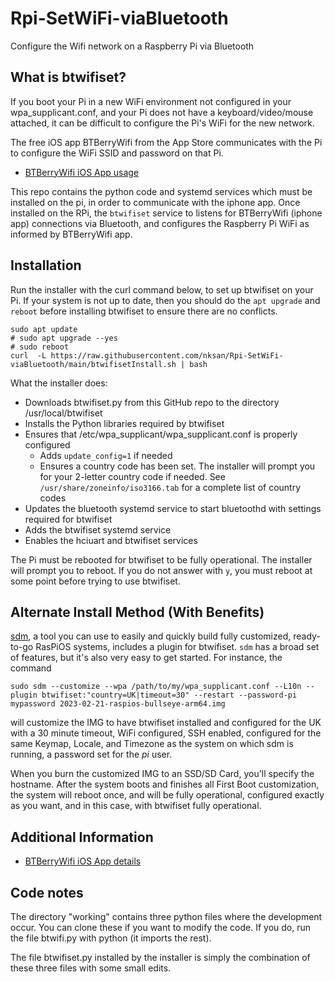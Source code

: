 # Rpi-SetWiFi-viaBluetooth

Configure the Wifi network on a Raspberry Pi via Bluetooth

## What is btwifiset?

If you boot your Pi in a new WiFi environment not configured in your wpa_supplicant.conf, and your Pi does not have a keyboard/video/mouse attached, it can be difficult to configure the Pi's WiFi for the new network.

The free iOS app BTBerryWifi from the App Store communicates with the Pi to configure the WiFi SSID and password on that Pi.  
* <a href="https://normfrenette.com/Set-wifi-via-bluetooth/iPhone-App-iPhone-app-usage">BTBerryWifi iOS App usage</a>

This repo contains the  python code and systemd services which must  be installed on the pi, in order to communicate with the iphone app.  Once installed on the RPi, the `btwifiset` service to listens for BTBerryWifi (iphone app) connections via Bluetooth, and configures the Raspberry Pi WiFi as informed by BTBerryWifi app.

## Installation

Run the installer with the curl command below, to set up btwifiset on your Pi. If your system is not up to date, then you should do the `apt upgrade` and `reboot` before installing btwifiset to ensure there are no conflicts.
```
sudo apt update
# sudo apt upgrade --yes
# sudo reboot
curl  -L https://raw.githubusercontent.com/nksan/Rpi-SetWiFi-viaBluetooth/main/btwifisetInstall.sh | bash
```
What the installer does:
* Downloads btwifiset.py from this GitHub repo to the directory /usr/local/btwifiset
* Installs the Python libraries required by btwifiset
* Ensures that /etc/wpa_supplicant/wpa_supplicant.conf is properly configured
    * Adds `update_config=1` if needed
    * Ensures a country code has been set. The installer will prompt you for your 2-letter country code if needed. See `/usr/share/zoneinfo/iso3166.tab` for a complete list of country codes
* Updates the bluetooth systemd service to start bluetoothd with settings required for btwifiset
* Adds the btwifiset systemd service
* Enables the hciuart and btwifiset services

The Pi must be rebooted for btwifiset to be fully operational. The installer will prompt you to reboot. If you do not answer with `y`, you must reboot at some point before trying to use btwifiset.

## Alternate Install Method (With Benefits)

<a href="https://github.com/gitbls/sdm">sdm</a>, a tool you can use to easily and quickly build fully customized, ready-to-go RasPiOS systems, includes a plugin for btwifiset. `sdm` has a broad set of features, but it's also very easy to get started. For instance, the command
```
sudo sdm --customize --wpa /path/to/my/wpa_supplicant.conf --L10n --plugin btwifiset:"country=UK|timeout=30" --restart --password-pi mypassword 2023-02-21-raspios-bullseye-arm64.img 
```
will customize the IMG to have btwifiset installed and configured for the UK with a 30 minute timeout, WiFi configured, SSH enabled, configured for the same Keymap, Locale, and Timezone as the system on which sdm is running, a password set for the *pi* user.

When you burn the customized IMG to an SSD/SD Card, you'll specify the hostname. After the system boots and finishes all First Boot customization, the system will reboot once, and will be fully operational, configured exactly as you want, and in this case, with btwifiset fully operational.

## Additional Information

* <a href="https://normfrenette.com/Set-wifi-via-bluetooth/iPhone-App-iPhone-app-usage/">BTBerryWifi iOS App details</a>

## Code notes

The directory "working" contains three python files where the development occur. You can clone these if you want to modify the code. If you do, run the file btwifi.py with python (it imports the rest).

The file btwifiset.py installed by the installer is simply the combination of these three files with some small edits.
